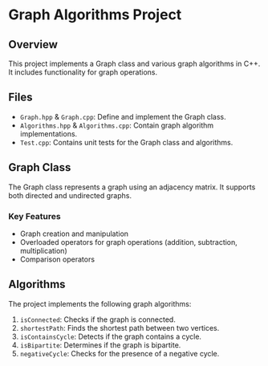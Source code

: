 # Graph Algorithms Project

## Overview
This project implements a Graph class and various graph algorithms in C++. It includes functionality for graph operations.

## Files
- `Graph.hpp` & `Graph.cpp`: Define and implement the Graph class.
- `Algorithms.hpp` & `Algorithms.cpp`: Contain graph algorithm implementations.
- `Test.cpp`: Contains unit tests for the Graph class and algorithms.

## Graph Class
The Graph class represents a graph using an adjacency matrix. It supports both directed and undirected graphs.

### Key Features
- Graph creation and manipulation
- Overloaded operators for graph operations (addition, subtraction, multiplication)
- Comparison operators

## Algorithms
The project implements the following graph algorithms:

1. `isConnected`: Checks if the graph is connected.
2. `shortestPath`: Finds the shortest path between two vertices.
3. `isContainsCycle`: Detects if the graph contains a cycle.
4. `isBipartite`: Determines if the graph is bipartite.
5. `negativeCycle`: Checks for the presence of a negative cycle.

